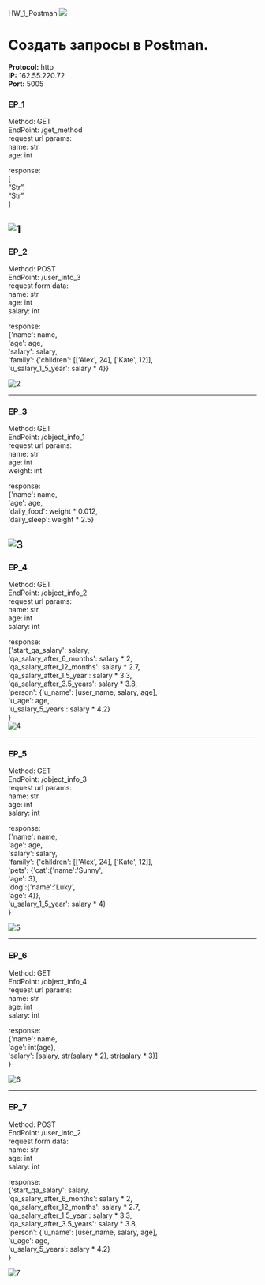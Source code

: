 HW_1_Postman
![](/imgHW1Postman/.png)<br>
# Создать запросы в Postman.

**Protocol:** http <br> 
**IP:** 162.55.220.72 <br>
**Port:** 5005 <br>

### EP_1
Method: GET <br>
EndPoint: /get_method <br>
request url params: <br>
 name: str <br>
 age: int <br>

response: <br>
[<br>
    “Str”,<br>
    “Str”<br>
]<br>

![1](/imgHW1Postman/1.png)<br>
---

### EP_2
Method: POST<br>
EndPoint: /user_info_3<br>
request form data: <br>
 name: str<br>
 age: int<br>
 salary: int<br>

response: <br>
{'name': name,<br>
          'age': age,<br>
          'salary': salary,<br>
          'family': {'children': [['Alex', 24], ['Kate', 12]],<br>
                     'u_salary_1_5_year': salary * 4}}<br>
                     
![2](/imgHW1Postman/2.png)<br>

---

### EP_3
Method: GET<br>
EndPoint: /object_info_1<br>
request url params: <br>
 name: str<br>
 age: int<br>
 weight: int<br>

response: <br>
{'name': name,<br>
          'age': age,<br>
          'daily_food': weight * 0.012,<br>
          'daily_sleep': weight * 2.5}<br>

![3](/imgHW1Postman/3.png)<br>
---

### EP_4
Method: GET<br>
EndPoint: /object_info_2<br>
request url params: <br>
 name: str<br>
 age: int<br>
 salary: int<br>

response: <br>
{'start_qa_salary': salary,<br>
          'qa_salary_after_6_months': salary * 2,<br>
          'qa_salary_after_12_months': salary * 2.7,<br>
          'qa_salary_after_1.5_year': salary * 3.3,<br>
          'qa_salary_after_3.5_years': salary * 3.8,<br>
          'person': {'u_name': [user_name, salary, age],<br>
                     'u_age': age,<br>
                     'u_salary_5_years': salary * 4.2}<br>
          }<br>
![4](/imgHW1Postman/4.png)<br>

---

### EP_5
Method: GET<br>
EndPoint: /object_info_3<br>
request url params: <br>
 name: str<br>
 age: int<br>
 salary: int<br>

response: <br>
{'name': name,<br>
          'age': age,<br>
          'salary': salary,<br>
          'family': {'children': [['Alex', 24], ['Kate', 12]],<br>
                     'pets': {'cat':{'name':'Sunny',<br>
                                     'age': 3},<br>
                              'dog':{'name':'Luky',<br>
                                     'age': 4}},<br>
                     'u_salary_1_5_year': salary * 4}<br>
          }<br>

![5](/imgHW1Postman/5.png)<br>

--- 

### EP_6
Method: GET<br>
EndPoint: /object_info_4<br>
request url params: <br>
 name: str<br>
 age: int<br>
 salary: int<br>

response: <br>
{'name': name,<br>
          'age': int(age),<br>
          'salary': [salary, str(salary * 2), str(salary * 3)]<br>
          }<br>

![6](/imgHW1Postman/6.png)<br>

---

### EP_7
Method: POST<br>
EndPoint: /user_info_2<br>
request form data: <br>
 name: str<br>
 age: int<br>
 salary: int<br>

response: <br>
{'start_qa_salary': salary,<br>
          'qa_salary_after_6_months': salary * 2,<br>
          'qa_salary_after_12_months': salary * 2.7,<br>
          'qa_salary_after_1.5_year': salary * 3.3,<br>
          'qa_salary_after_3.5_years': salary * 3.8,<br>
          'person': {'u_name': [user_name, salary, age],<br>
                     'u_age': age,<br>
                     'u_salary_5_years': salary * 4.2}<br>
          }<br>
          
![7](/imgHW1Postman/7.png)<br>
